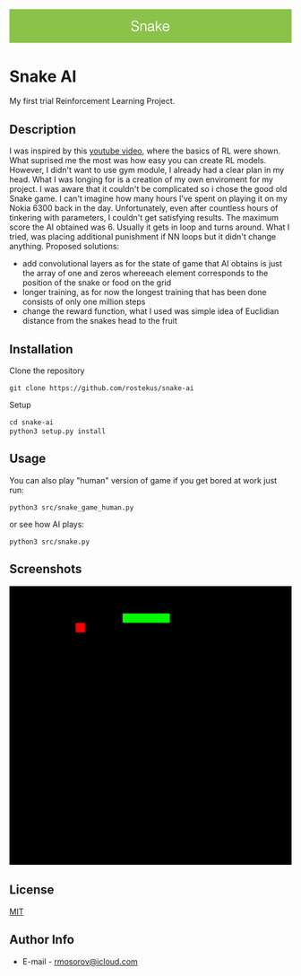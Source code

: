 <img src="images/Snake.png" width="1000" >

# Snake AI

My first trial Reinforcement Learning Project.

## Description
I was inspired by this [youtube video](https://www.youtube.com/watch?v=cO5g5qLrLSo&t=349s), where the basics of RL were shown. What suprised me the most was how easy you can create RL models. However, I didn't want to use gym module, I already had a clear plan in my head. What I was longing for is a creation of my own enviroment for my project. I was aware that it couldn't be complicated so i chose the good old Snake game. I can't imagine how many hours I’ve spent on playing it on my Nokia 6300 back in the day.
Unfortunately, even after countless hours of tinkering with parameters, I couldn't get satisfying results. The maximum score the AI obtained was 6. Usually it gets in loop and turns around. What I tried, was placing additional punishment if NN loops but it didn't change anything. Proposed solutions:

- add convolutional layers as for the state of game that AI obtains is just the array of one and zeros whereeach element corresponds to the position of the snake or food on the grid
- longer training, as for now the longest training that has been done consists of only one million steps
- change the reward function, what I used was simple idea of Euclidian distance from the snakes head to the fruit



## Installation 
Clone the repository
```
git clone https://github.com/rostekus/snake-ai
```
Setup
```
cd snake-ai
python3 setup.py install
```

## Usage
You can also play "human" version of game if you get bored at work just run:
```
python3 src/snake_game_human.py
```
or see how AI plays:
```
python3 src/snake.py
```

## Screenshots

![App Screenshot](/images/example.gif)


## License

[MIT](https://choosealicense.com/licenses/mit/)

## Author Info

- E-mail - [rmosorov@icloud.com](rmosorov@icloud.com)


